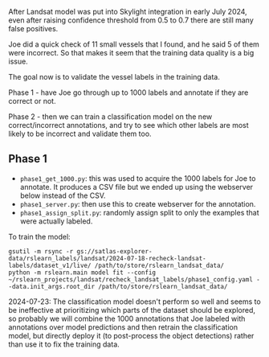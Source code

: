 After Landsat model was put into Skylight integration in early July 2024, even after
raising confidence threshold from 0.5 to 0.7 there are still many false positives.

Joe did a quick check of 11 small vessels that I found, and he said 5 of them were
incorrect. So that makes it seem that the training data quality is a big issue.

The goal now is to validate the vessel labels in the training data.

Phase 1 - have Joe go through up to 1000 labels and annotate if they are correct or
not.

Phase 2 - then we can train a classification model on the new correct/incorrect
annotations, and try to see which other labels are most likely to be incorrect and
validate them too.


Phase 1
-------

- `phase1_get_1000.py`: this was used to acquire the 1000 labels for Joe to annotate.
  It produces a CSV file but we ended up using the webserver below instead of the CSV.
- `phase1_server.py`: then use this to create webserver for the annotation.
- `phase1_assign_split.py`: randomly assign split to only the examples that were
  actually labeled.

To train the model:

    gsutil -m rsync -r gs://satlas-explorer-data/rslearn_labels/landsat/2024-07-18-recheck-landsat-labels/dataset_v1/live/ /path/to/store/rslearn_landsat_data/
    python -m rslearn.main model fit --config ~/rslearn_projects/landsat/recheck_landsat_labels/phase1_config.yaml --data.init_args.root_dir /path/to/store/rslearn_landsat_data/

2024-07-23: The classification model doesn't perform so well and seems to be ineffective at
prioritizing which parts of the dataset should be explored, so probably we will combine
the 1000 annotations that Joe labeled with annotations over model predictions and then
retrain the classification model, but directly deploy it (to post-process the object
detections) rather than use it to fix the training data.
